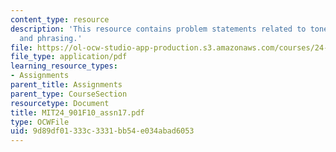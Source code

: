 ```yaml
---
content_type: resource
description: 'This resource contains problem statements related to tone III: intonation
  and phrasing.'
file: https://ol-ocw-studio-app-production.s3.amazonaws.com/courses/24-901-language-and-its-structure-i-phonology-fall-2010/9d89df01333c3331bb54e034abad6053_MIT24_901F10_assn17.pdf
file_type: application/pdf
learning_resource_types:
- Assignments
parent_title: Assignments
parent_type: CourseSection
resourcetype: Document
title: MIT24_901F10_assn17.pdf
type: OCWFile
uid: 9d89df01-333c-3331-bb54-e034abad6053
---
```

